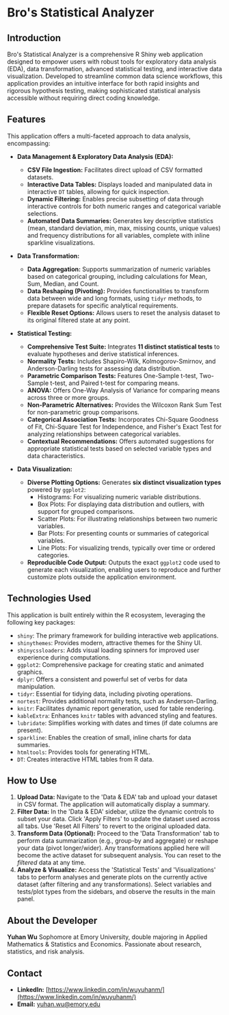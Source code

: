 # Bro's Statistical Analyzer

## Introduction

Bro's Statistical Analyzer is a comprehensive R Shiny web application designed to empower users with robust tools for exploratory data analysis (EDA), data transformation, advanced statistical testing, and interactive data visualization. Developed to streamline common data science workflows, this application provides an intuitive interface for both rapid insights and rigorous hypothesis testing, making sophisticated statistical analysis accessible without requiring direct coding knowledge.

## Features

This application offers a multi-faceted approach to data analysis, encompassing:

* **Data Management & Exploratory Data Analysis (EDA):**
    * **CSV File Ingestion:** Facilitates direct upload of CSV formatted datasets.
    * **Interactive Data Tables:** Displays loaded and manipulated data in interactive `DT` tables, allowing for quick inspection.
    * **Dynamic Filtering:** Enables precise subsetting of data through interactive controls for both numeric ranges and categorical variable selections.
    * **Automated Data Summaries:** Generates key descriptive statistics (mean, standard deviation, min, max, missing counts, unique values) and frequency distributions for all variables, complete with inline sparkline visualizations.

* **Data Transformation:**
    * **Data Aggregation:** Supports summarization of numeric variables based on categorical grouping, including calculations for Mean, Sum, Median, and Count.
    * **Data Reshaping (Pivoting):** Provides functionalities to transform data between wide and long formats, using `tidyr` methods, to prepare datasets for specific analytical requirements.
    * **Flexible Reset Options:** Allows users to reset the analysis dataset to its original filtered state at any point.

* **Statistical Testing:**
    * **Comprehensive Test Suite:** Integrates **11 distinct statistical tests** to evaluate hypotheses and derive statistical inferences.
    * **Normality Tests:** Includes Shapiro-Wilk, Kolmogorov-Smirnov, and Anderson-Darling tests for assessing data distribution.
    * **Parametric Comparison Tests:** Features One-Sample t-test, Two-Sample t-test, and Paired t-test for comparing means.
    * **ANOVA:** Offers One-Way Analysis of Variance for comparing means across three or more groups.
    * **Non-Parametric Alternatives:** Provides the Wilcoxon Rank Sum Test for non-parametric group comparisons.
    * **Categorical Association Tests:** Incorporates Chi-Square Goodness of Fit, Chi-Square Test for Independence, and Fisher's Exact Test for analyzing relationships between categorical variables.
    * **Contextual Recommendations:** Offers automated suggestions for appropriate statistical tests based on selected variable types and data characteristics.

* **Data Visualization:**
    * **Diverse Plotting Options:** Generates **six distinct visualization types** powered by `ggplot2`:
        * Histograms: For visualizing numeric variable distributions.
        * Box Plots: For displaying data distribution and outliers, with support for grouped comparisons.
        * Scatter Plots: For illustrating relationships between two numeric variables.
        * Bar Plots: For presenting counts or summaries of categorical variables.
        * Line Plots: For visualizing trends, typically over time or ordered categories.
    * **Reproducible Code Output:** Outputs the exact `ggplot2` code used to generate each visualization, enabling users to reproduce and further customize plots outside the application environment.

## Technologies Used

This application is built entirely within the R ecosystem, leveraging the following key packages:

* `shiny`: The primary framework for building interactive web applications.
* `shinythemes`: Provides modern, attractive themes for the Shiny UI.
* `shinycssloaders`: Adds visual loading spinners for improved user experience during computations.
* `ggplot2`: Comprehensive package for creating static and animated graphics.
* `dplyr`: Offers a consistent and powerful set of verbs for data manipulation.
* `tidyr`: Essential for tidying data, including pivoting operations.
* `nortest`: Provides additional normality tests, such as Anderson-Darling.
* `knitr`: Facilitates dynamic report generation, used for table rendering.
* `kableExtra`: Enhances `knitr` tables with advanced styling and features.
* `lubridate`: Simplifies working with dates and times (if date columns are present).
* `sparkline`: Enables the creation of small, inline charts for data summaries.
* `htmltools`: Provides tools for generating HTML.
* `DT`: Creates interactive HTML tables from R data.

## How to Use

1.  **Upload Data:** Navigate to the 'Data & EDA' tab and upload your dataset in CSV format. The application will automatically display a summary.
2.  **Filter Data:** In the 'Data & EDA' sidebar, utilize the dynamic controls to subset your data. Click 'Apply Filters' to update the dataset used across all tabs. Use 'Reset All Filters' to revert to the original uploaded data.
3.  **Transform Data (Optional):** Proceed to the 'Data Transformation' tab to perform data summarization (e.g., group-by and aggregate) or reshape your data (pivot longer/wider). Any transformations applied here will become the active dataset for subsequent analysis. You can reset to the *filtered* data at any time.
4.  **Analyze & Visualize:** Access the 'Statistical Tests' and 'Visualizations' tabs to perform analyses and generate plots on the currently active dataset (after filtering and any transformations). Select variables and tests/plot types from the sidebars, and observe the results in the main panel.

## About the Developer

**Yuhan Wu**
Sophomore at Emory University, double majoring in Applied Mathematics & Statistics and Economics. Passionate about research, statistics, and risk analysis.

## Contact

* **LinkedIn:** [https://www.linkedin.com/in/wuyuhanm/](https://www.linkedin.com/in/wuyuhanm/)
* **Email:** yuhan.wu@emory.edu
